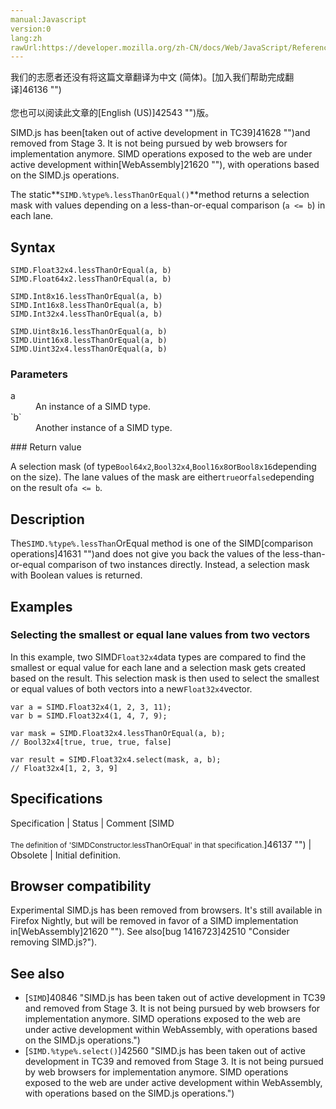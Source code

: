 ```yaml
---
manual:Javascript
version:0
lang:zh
rawUrl:https://developer.mozilla.org/zh-CN/docs/Web/JavaScript/Reference/Global_Objects/SIMD/lessThanOrEqual
---
```




<bdi>我们的志愿者还没有将这篇文章翻译为<bdi>中文 (简体)</bdi>。[加入我们帮助完成翻译]46136 "")<br></br>您也可以阅读此文章的[English (US)]42543 "")版。</bdi>






SIMD.js has been[taken out of active development in TC39]41628 "")and removed from Stage 3. It is not being pursued by web browsers for implementation anymore. SIMD operations exposed to the web are under active development within[WebAssembly]21620 ""), with operations based on the SIMD.js operations.



The static**`SIMD.%type%.lessThanOrEqual()`**method returns a selection mask with values depending on a less-than-or-equal comparison (`a <= b`) in each lane.


## Syntax<a name="Syntax"></a>

```
SIMD.Float32x4.lessThanOrEqual(a, b)
SIMD.Float64x2.lessThanOrEqual(a, b)

SIMD.Int8x16.lessThanOrEqual(a, b)
SIMD.Int16x8.lessThanOrEqual(a, b)
SIMD.Int32x4.lessThanOrEqual(a, b)

SIMD.Uint8x16.lessThanOrEqual(a, b)
SIMD.Uint16x8.lessThanOrEqual(a, b)
SIMD.Uint32x4.lessThanOrEqual(a, b)

```

### Parameters<a name="Parameters"></a>
<dl><dt id=''>a</dt><dd>An instance of a SIMD type.</dd><dt id=''>`b`</dt><dd>Another instance of a SIMD type.</dd></dl>
### Return value<a name="Return_value"></a>


A selection mask (of type`Bool64x2`,`Bool32x4`,`Bool16x8`or`Bool8x16`depending on the size). The lane values of the mask are either`true`or`false`depending on the result of`a <= b`.


## Description<a name="Description"></a>


The`SIMD.%type%.lessThan`OrEqual method is one of the SIMD[comparison operations]41631 "")and does not give you back the values of the less-than-or-equal comparison of two instances directly. Instead, a selection mask with Boolean values is returned.


## Examples<a name="Examples"></a>

### Selecting the smallest or equal lane values from two vectors<a name="Selecting_the_smallest_or_equal_lane_values_from_two_vectors"></a>


In this example, two SIMD`Float32x4`data types are compared to find the smallest or equal value for each lane and a selection mask gets created based on the result. This selection mask is then used to select the smallest or equal values of both vectors into a new`Float32x4`vector.


```
var a = SIMD.Float32x4(1, 2, 3, 11);
var b = SIMD.Float32x4(1, 4, 7, 9);

var mask = SIMD.Float32x4.lessThanOrEqual(a, b);
// Bool32x4[true, true, true, false]

var result = SIMD.Float32x4.select(mask, a, b);
// Float32x4[1, 2, 3, 9]
```

## Specifications<a name="Specifications"></a>

Specification | Status | Comment 
[SIMD<br></br><small>The definition of &#39;SIMDConstructor.lessThanOrEqual&#39; in that specification.</small>]46137 "") | Obsolete | Initial definition. 


## Browser compatibility<a name="Browser_compatibility"></a>


Experimental SIMD.js has been removed from browsers. It&#39;s still available in Firefox Nightly, but will be removed in favor of a SIMD implementation in[WebAssembly]21620 ""). See also[bug 1416723]42510 "Consider removing SIMD.js?").


## See also<a name="See_also"></a>

* [`SIMD`]40846 "SIMD.js has been taken out of active development in TC39 and removed from Stage 3. It is not being pursued by web browsers for implementation anymore. SIMD operations exposed to the web are under active development within WebAssembly, with operations based on the SIMD.js operations.")
* [`SIMD.%type%.select()`]42560 "SIMD.js has been taken out of active development in TC39 and removed from Stage 3. It is not being pursued by web browsers for implementation anymore. SIMD operations exposed to the web are under active development within WebAssembly, with operations based on the SIMD.js operations.")



